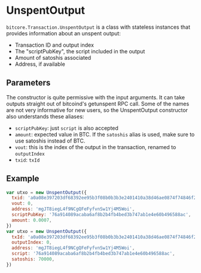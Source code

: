 # UnspentOutput

`bitcore.Transaction.UnspentOutput` is a class with stateless instances that provides information about an unspent output:

- Transaction ID and output index
- The "scriptPubKey", the script included in the output
- Amount of satoshis associated
- Address, if available

## Parameters

The constructor is quite permissive with the input arguments. It can take outputs straight out of bitcoind's getunspent RPC call. Some of the names are not very informative for new users, so the UnspentOutput constructor also understands these aliases:

- `scriptPubKey`: just `script` is also accepted
- `amount`: expected value in BTC. If the `satoshis` alias is used, make sure to use satoshis instead of BTC.
- `vout`: this is the index of the output in the transaction, renamed to `outputIndex`
- `txid`: `txId`

## Example

```javascript
var utxo = new UnspentOutput({
  txid: 'a0a08e397203df68392ee95b3f08b0b3b3e2401410a38d46ae0874f74846f2e9',
  vout: 0,
  address: 'mgJT8iegL4f9NCgQFeFyfvnSw1Yj4M5Woi',
  scriptPubKey: '76a914089acaba6af8b2b4fb4bed3b747ab1e4e60b496588ac',
  amount: 0.0007,
})
var utxo = new UnspentOutput({
  txId: 'a0a08e397203df68392ee95b3f08b0b3b3e2401410a38d46ae0874f74846f2e9',
  outputIndex: 0,
  address: 'mgJT8iegL4f9NCgQFeFyfvnSw1Yj4M5Woi',
  script: '76a914089acaba6af8b2b4fb4bed3b747ab1e4e60b496588ac',
  satoshis: 70000,
})
```
